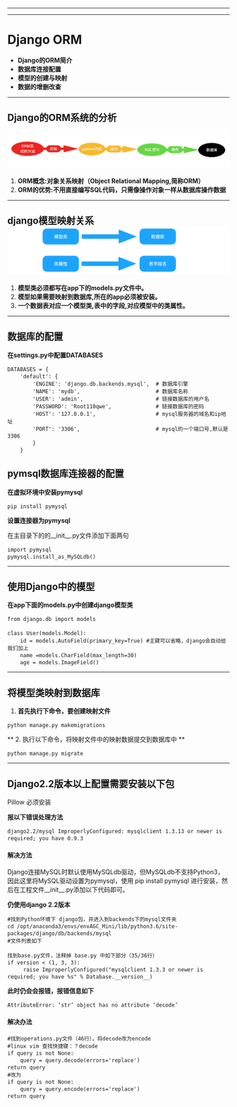 
---

---

# Django ORM

* **Django的ORM简介**
* **数据库连接配置**
* **模型的创建与映射**
* **数据的增删改查**

---

## Django**的**ORM**系统的分析**

![](/assets/Django_Orm.png)

1. **ORM概念:对象关系映射（Object Relational Mapping,简称ORM）**
2. **ORM的优势:不用直接编写SQL代码，只需像操作对象一样从数据库操作数据**

---

## django**模型映射关系**![](/assets/Djang_Orm01.png)

1. **模型类必须都写在app下的models.py文件中。**
2. **模型如果需要映射到数据库,所在的app必须被安装。**
3. **一个数据表对应一个模型类,表中的字段,对应模型中的类属性。**

---

## **数据库的配置**

**在settings.py中配置DATABASES**

```
DATABASES = {
    'default': {
        'ENGINE': 'django.db.backends.mysql',  # 数据库引擎
        'NAME': 'mydb',                        # 数据库名称
        'USER': 'admin',                       # 链接数据库的用户名
        'PASSWORD': 'Root110qwe',              # 链接数据库的密码
        'HOST': '127.0.0.1',                   # mysql服务器的域名和ip地址
        'PORT': '3306',                        # mysql的一个端口号,默认是3306
        }
    }
```

## pymsql**数据库连接器的配置**

**在虚拟环境中安装pymysql**

```
pip install pymysql
```

**设置连接器为pymysql**

在主目录下的的\_\_init\_\_.py文件添加下面两句

```
import pymysql
pymysql.install_as_MySQLdb()
```

---

## 使用Django中的模型

**在app下面的models.py中创建django模型类**

```
from django.db import models

class User(models.Model):
    id = models.AutoField(primary_key=True) #主键可以省略，django会自动给我们加上
    name =models.CharField(max_length=30)
    age = models.ImageField()
```

---

## 将模型类映射到数据库

1. **首先执行下命令，要创建映射文件**

```
python manage.py makemigrations
```

**  2. 执行以下命令，将映射文件中的映射数据提交到数据库中 **

```
python manage.py migrate
```

---

## Django2.2版本以上配置需要安装以下包

Pillow 必须安装

**报以下错误处理方法**

```
django2.2/mysql ImproperlyConfigured: mysqlclient 1.3.13 or newer is required; you have 0.9.3
```

#### 解决方法

Django连接MySQL时默认使用MySQLdb驱动，但MySQLdb不支持Python3，因此这里将MySQL驱动设置为pymysql，使用 pip install pymysql 进行安装，然后在工程文件\_\_init\_\_.py添加以下代码即可。

**仍使用django 2.2版本**

```
#找到Python环境下 django包，并进入到backends下的mysql文件夹
cd /opt/anaconda3/envs/envAGC_Mini/lib/python3.6/site-packages/django/db/backends/mysql
#文件列表如下

找到base.py文件，注释掉 base.py 中如下部分（35/36行）
if version < (1, 3, 3):
     raise ImproperlyConfigured("mysqlclient 1.3.3 or newer is required; you have %s" % Database.__version__)
```

**此时仍会会报错，报错信息如下**

```
AttributeError: ‘str’ object has no attribute ‘decode’
```

#### 解决办法

```
#找到operations.py文件（46行），将decode改为encode
#linux vim 查找快捷键：？decode
if query is not None:
    query = query.decode(errors='replace')
return query
#改为
if query is not None:
    query = query.encode(errors='replace')
return query
```




